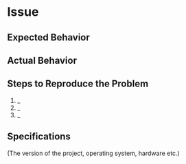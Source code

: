 # Issue

## Expected Behavior

## Actual Behavior

## Steps to Reproduce the Problem

1. _
2. _
3. _

## Specifications

(The version of the project, operating system, hardware etc.)
